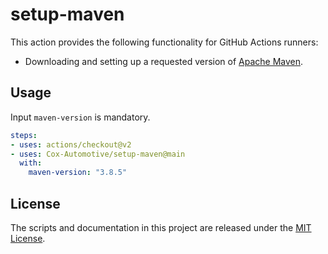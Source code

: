 # setup-maven

This action provides the following functionality for GitHub Actions runners:

- Downloading and setting up a requested version of [Apache Maven](https://maven.apache.org).

## Usage

Input `maven-version` is mandatory.

```yaml
steps:
- uses: actions/checkout@v2
- uses: Cox-Automotive/setup-maven@main
  with:
    maven-version: "3.8.5"
```

## License

The scripts and documentation in this project are released under the [MIT License](LICENSE).
